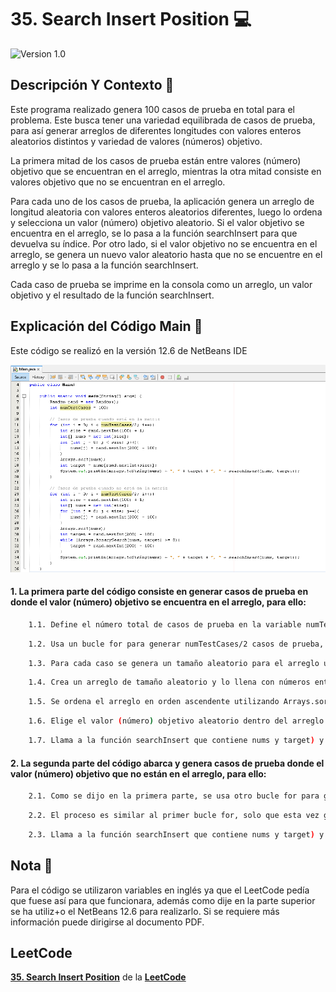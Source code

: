 # 35. Search Insert Position 💻

![Version 1.0](https://img.shields.io/badge/version-1.0.-blue.svg) 

## Descripción Y Contexto 📑

Este programa realizado genera 100 casos de prueba en total para el problema. Este busca tener una variedad equilibrada de casos de prueba, para así generar arreglos de diferentes longitudes con valores enteros aleatorios distintos y variedad de valores (números) objetivo. 

La primera mitad de los casos de prueba están entre valores (número) objetivo que se encuentran en el arreglo, mientras la otra mitad consiste en valores objetivo que no se encuentran en el arreglo.

Para cada uno de los casos de prueba, la aplicación genera un arreglo de longitud aleatoria con valores enteros aleatorios diferentes, luego lo ordena y selecciona un valor (número) objetivo aleatorio. Si el valor objetivo se encuentra en el arreglo, se lo pasa a la función searchInsert para que devuelva su índice. Por otro lado, si el valor objetivo no se encuentra en el arreglo, se genera un nuevo valor aleatorio hasta que no se encuentre en el arreglo y se lo pasa a la función searchInsert.

Cada caso de prueba se imprime en la consola como un arreglo, un valor objetivo y el resultado de la función searchInsert.


## Explicación del Código Main 📃

Este código se realizó en la versión 12.6 de NetBeans IDE

![Imagen de Evidencia](https://github.com/Andrea-lol/35-Search-Insert-Position/blob/main/100%20Casos%20de%20Prueba/img/Evidencia4.png "Esta es una imagen de muestra.")

#### 1. La primera parte del código consiste en generar casos de prueba en donde el valor (número) objetivo se encuentra en el arreglo, para ello:

```bash
    1.1. Define el número total de casos de prueba en la variable numTestCases.
```
```bash
    1.2. Usa un bucle for para generar numTestCases/2 casos de prueba, es decir, la mitad de los casos de prueba estarán ahí.
```
```bash
    1.3. Para cada caso se genera un tamaño aleatorio para el arreglo utilizando rand.nextInt(100) + 1, donde el tamaño será entre 1 y 100.
```
```bash
    1.4. Crea un arreglo de tamaño aleatorio y lo llena con números enteros aleatorios entre -100 y 99 utilizando el bucle for.
```
```bash
    1.5. Se ordena el arreglo en orden ascendente utilizando Arrays.sort().
```
```bash
    1.6. Elige el valor (número) objetivo aleatorio dentro del arreglo utilizando nums[rand.nextInt(size)].
```
```bash
    1.7. Llama a la función searchInsert que contiene nums y target) y se imprime el arreglo, el valor (número) objetivo y el resultado de la búsqueda.
```


#### 2. La segunda parte del código abarca y genera casos de prueba donde el valor (número) objetivo que no están en el arreglo, para ello:

```bash
    2.1. Como se dijo en la primera parte, se usa otro bucle for para generar numTestCases/2 casos de prueba, es decir, la mitad de los casos de prueba estarán ahí.
```
```bash
    2.2. El proceso es similar al primer bucle for, solo que esta vez genera un valor (número) objetivo aleatorio que no está presente en el arreglo. Esto se hace utilizando un bucle while que genera un valor aleatorio y verifica si ya está presente en el arreglo utilizando Arrays.binarySearch(). Si el valor ya está en el arreglo, se genera otro valor aleatorio y se repite el proceso hasta que se encuentra un valor que no está en el arreglo.
```
```bash
    2.3. Llama a la función searchInsert que contiene nums y target) y se imprime el arreglo, el valor (número) objetivo y el resultado de la búsqueda.
```

## Nota 🔖

Para el código se utilizaron variables en inglés ya que el LeetCode pedía que fuese así para que funcionara, además como dije en la parte superior se ha utiliz+o el NetBeans 12.6 para realizarlo. Si se requiere más información puede dirigirse al documento PDF.

## LeetCode
**[35. Search Insert Position]** de la **[LeetCode]**

[35. Search Insert Position]: https://leetcode.com/problems/search-insert-position/description/
[LeetCode]: https://leetcode.com
